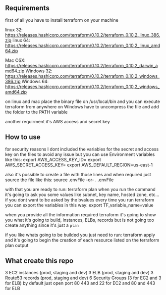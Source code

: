 Requirements
----------------
 first of all you have to install terraform on your machine

linux 32: https://releases.hashicorp.com/terraform/0.10.2/terraform_0.10.2_linux_386.zip
linux 64: https://releases.hashicorp.com/terraform/0.10.2/terraform_0.10.2_linux_amd64.zip

Mac OSX: https://releases.hashicorp.com/terraform/0.10.2/terraform_0.10.2_darwin_amd64.zip
Windows 32: https://releases.hashicorp.com/terraform/0.10.2/terraform_0.10.2_windows_386.zip
Windows 64: https://releases.hashicorp.com/terraform/0.10.2/terraform_0.10.2_windows_amd64.zip

on linux and mac place the binary file on /usr/local/bin and you can execute terraform from anywhere
on Windows have to uncompress the file and add the folder to the PATH variable

another requirment it's AWS access and secret key


How to use
-----------
for security reasons I dont included the variables for the secret and access key on the files to avoid any issue
but you can use Environment variables like this:
export AWS_ACCESS_KEY_ID=
export AWS_SECRET_ACCESS_KEY=
export AWS_DEFAULT_REGION=us-east-1

also it's possible to create a file with those lines and when required just source the file like this:
source .envFile
-or-
. .envFile

with that you are ready to run: terraform plan
when you run the command it's going to ask you some values like subnet, key name, hosted zone, etc... if you dont
want to be asked by the bvalues every time you run terraform you can export the variables in this way:
export TF_variable_name=value

when you provide all the information required terraform it's going to show you what it's going to build, instances, ELBs, records but
is not going too create anything since it's just a `plan`

if you like whats going to be builded you just need to run: terraform apply
and it's going to begin the creation of each resource listed on the terraform plan output


What create this repo
---------------------
3 EC2 instances (prod, staging and dev)
3 ELB (prod, staging and dev)
3 Route53 records (prod, staging and dev)
6 Security Groups (3 for EC2 and 3 for ELB) by default just open port 80 443 and 22 for EC2 and 80 and 443 for ELB
